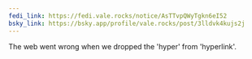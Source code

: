 ```yaml
---
fedi_link: https://fedi.vale.rocks/notice/AsTTvpQWyTgkn6eI52
bsky_link: https://bsky.app/profile/vale.rocks/post/3lldvk4kujs2j
---
```


The web went wrong when we dropped the 'hyper' from 'hyperlink'.
